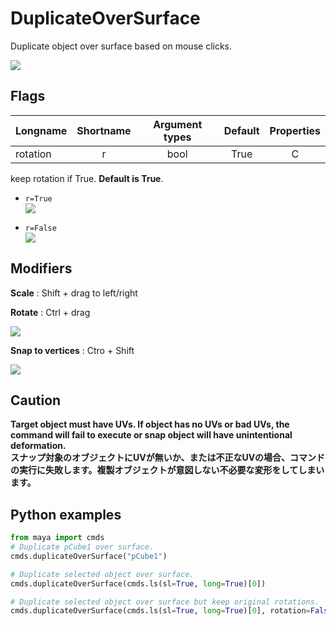 # DuplicateOverSurface


Duplicate object over surface based on mouse clicks.

![](https://dl.dropboxusercontent.com/u/408180/git/images/duplicateOnSurface.gif)

##  Flags
| Longname     | Shortname | Argument types | Default | Properties |
| :------- | :----: | :---: | :--: | :---: |
| rotation | r |  bool  | True  | C |

keep rotation if True. **Default is True**.

* `r=True`  
![](https://dl.dropboxusercontent.com/u/408180/git/images/dos_withRot.gif)

* `r=False`  
![](https://dl.dropboxusercontent.com/u/408180/git/images/dos_noRot.gif)

## Modifiers

**Scale** : Shift + drag to left/right

**Rotate** : Ctrl + drag

![](https://dl.dropboxusercontent.com/u/408180/git/images/dos_mod.gif)

**Snap to vertices** : Ctro + Shift

![](https://dl.dropboxusercontent.com/u/408180/git/images/dos_snap.gif)

## Caution
**Target object must have UVs. If object has no UVs or bad UVs, the command will fail to execute or snap object will have unintentional deformation.  
スナップ対象のオブジェクトにUVが無いか、または不正なUVの場合、コマンドの実行に失敗します。複製オブジェクトが意図しない不必要な変形をしてしまいます。**


## Python examples

```python
from maya import cmds
# Duplicate pCube1 over surface.
cmds.duplicateOverSurface("pCube1")

# Duplicate selected object over surface.
cmds.duplicateOverSurface(cmds.ls(sl=True, long=True)[0])

# Duplicate selected object over surface but keep original rotations.
cmds.duplicateOverSurface(cmds.ls(sl=True, long=True)[0], rotation=False)
```
